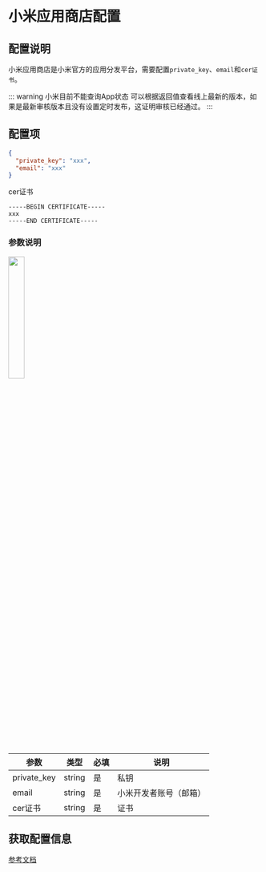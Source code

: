 # 小米应用商店配置

## 配置说明

小米应用商店是小米官方的应用分发平台，需要配置`private_key`、`email`和`cer证书`。

::: warning 小米目前不能查询App状态
可以根据返回值查看线上最新的版本，如果是最新审核版本且没有设置定时发布，这证明审核已经通过。
:::


## 配置项

```json
{
  "private_key": "xxx",
  "email": "xxx"
}
```

cer证书

```text
-----BEGIN CERTIFICATE-----
xxx
-----END CERTIFICATE-----
```

### 参数说明

<img src = "/images/config_xiaomi.png" width="25%" />

| 参数 | 类型 | 必填 | 说明 |
|------|------|------|------|
| private_key | string | 是 | 私钥 |
| email | string | 是 | 小米开发者账号（邮箱）|
| cer证书 | string | 是 | 证书 |

## 获取配置信息

[参考文档](https://dev.mi.com/xiaomihyperos/documentation/detail?pId=1134)

